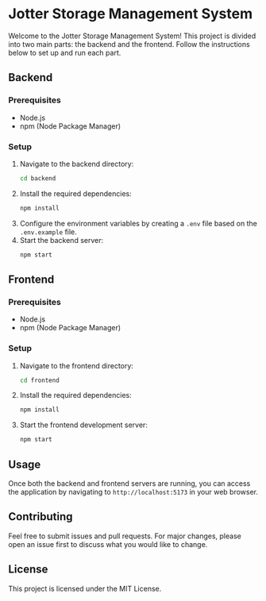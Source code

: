 # Jotter Storage Management System

Welcome to the Jotter Storage Management System! This project is divided into two main parts: the backend and the frontend. Follow the instructions below to set up and run each part.

## Backend

### Prerequisites
- Node.js
- npm (Node Package Manager)

### Setup
1. Navigate to the backend directory:
    ```bash
    cd backend
    ```
2. Install the required dependencies:
    ```bash
    npm install
    ```
3. Configure the environment variables by creating a `.env` file based on the `.env.example` file.
4. Start the backend server:
    ```bash
    npm start
    ```

## Frontend

### Prerequisites
- Node.js
- npm (Node Package Manager)

### Setup
1. Navigate to the frontend directory:
    ```bash
    cd frontend
    ```
2. Install the required dependencies:
    ```bash
    npm install
    ```
3. Start the frontend development server:
    ```bash
    npm start
    ```

## Usage

Once both the backend and frontend servers are running, you can access the application by navigating to `http://localhost:5173` in your web browser.

## Contributing

Feel free to submit issues and pull requests. For major changes, please open an issue first to discuss what you would like to change.

## License

This project is licensed under the MIT License.
